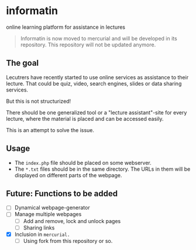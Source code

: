 # informatin
 online learning platform for assistance in lectures

 > Informatin is now moved to mercurial and will be developed in its repository. This repository will not be updated anymore.

## The goal
 Lecutrers have recently started to use online services as assistance to their lecture. That could be quiz, video, search engines, slides or data sharing services.
 
 But this is not structurized!

 There should be one generalized tool or a "lecture assistant"-site for every lecture, where the material is placed and can be accessed easily.

 This is an attempt to solve the issue.

## Usage
 - The `index.php` file should be placed on some webserver.
 - The `*.txt` files should be in the same directory. The URLs in them will be displayed on different parts of the webpage.

## Future: Functions to be added
 - [ ] Dynamical webpage-generator
 - [ ] Manage multiple webpages
   - [ ] Add and remove, lock and unlock pages
   - [ ] Sharing links
 - [x] Inclusion in `mercurial.`
   - [ ] Using fork from this repository or so.